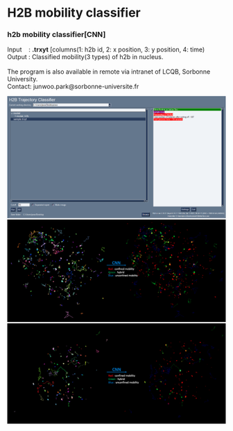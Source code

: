 # H2B mobility classifier
<h3>h2b mobility classifier[CNN]</h3> 
Input &nbsp;&nbsp; : <b>.trxyt</b> [columns(1: h2b id, 2: x position, 3: y position, 4: time)<br>
Output : Classified mobility(3 types) of h2b in nucleus.
<br>
<br>
The program is also available in remote via intranet of LCQB, Sorbonne University.<br>
Contact: junwoo.park@sorbonne-universite.fr<br>

![](https://github.com/JunwooParkSaribu/HTC/blob/main/img/h2binterface_image.png)
![](https://github.com/JunwooParkSaribu/HTC/blob/main/img/cell8_image.png)
![](https://github.com/JunwooParkSaribu/HTC/blob/main/img/cell9_image.png)
